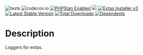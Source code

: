 ![tests](https://github.com/jeyroik/extas-loggers/workflows/PHP%20Composer/badge.svg?branch=master&event=push)
![codecov.io](https://codecov.io/gh/jeyroik/extas-loggers/coverage.svg?branch=master)
<a href="https://github.com/phpstan/phpstan"><img src="https://img.shields.io/badge/PHPStan-enabled-brightgreen.svg?style=flat" alt="PHPStan Enabled"></a>
<a href="https://codeclimate.com/github/jeyroik/extas-loggers/maintainability"><img src="https://api.codeclimate.com/v1/badges/248d6295b27300f9cfb4/maintainability" /></a>
<a href="https://github.com/jeyroik/extas-installer/" title="Extas Installer v3"><img alt="Extas Installer v3" src="https://img.shields.io/badge/installer-v3-green"></a>
[![Latest Stable Version](https://poser.pugx.org/jeyroik/extas-loggers/v)](//packagist.org/packages/jeyroik/extas-q-crawlers)
[![Total Downloads](https://poser.pugx.org/jeyroik/extas-loggers/downloads)](//packagist.org/packages/jeyroik/extas-q-crawlers)
[![Dependents](https://poser.pugx.org/jeyroik/extas-loggers/dependents)](//packagist.org/packages/jeyroik/extas-q-crawlers)

# Description

Loggers for extas.